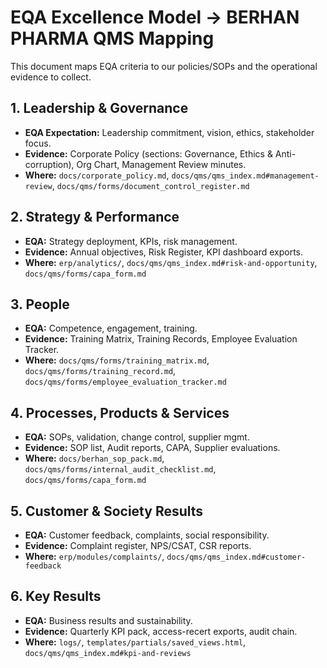 # EQA Excellence Model → BERHAN PHARMA QMS Mapping

This document maps EQA criteria to our policies/SOPs and the operational evidence to collect.

## 1. Leadership & Governance
- **EQA Expectation:** Leadership commitment, vision, ethics, stakeholder focus.
- **Evidence:** Corporate Policy (sections: Governance, Ethics & Anti-corruption), Org Chart, Management Review minutes.
- **Where:** `docs/corporate_policy.md`, `docs/qms/qms_index.md#management-review`, `docs/qms/forms/document_control_register.md`

## 2. Strategy & Performance
- **EQA:** Strategy deployment, KPIs, risk management.
- **Evidence:** Annual objectives, Risk Register, KPI dashboard exports.
- **Where:** `erp/analytics/`, `docs/qms/qms_index.md#risk-and-opportunity`, `docs/qms/forms/capa_form.md`

## 3. People
- **EQA:** Competence, engagement, training.
- **Evidence:** Training Matrix, Training Records, Employee Evaluation Tracker.
- **Where:** `docs/qms/forms/training_matrix.md`, `docs/qms/forms/training_record.md`, `docs/qms/forms/employee_evaluation_tracker.md`

## 4. Processes, Products & Services
- **EQA:** SOPs, validation, change control, supplier mgmt.
- **Evidence:** SOP list, Audit reports, CAPA, Supplier evaluations.
- **Where:** `docs/berhan_sop_pack.md`, `docs/qms/forms/internal_audit_checklist.md`, `docs/qms/forms/capa_form.md`

## 5. Customer & Society Results
- **EQA:** Customer feedback, complaints, social responsibility.
- **Evidence:** Complaint register, NPS/CSAT, CSR reports.
- **Where:** `erp/modules/complaints/`, `docs/qms/qms_index.md#customer-feedback`

## 6. Key Results
- **EQA:** Business results and sustainability.
- **Evidence:** Quarterly KPI pack, access-recert exports, audit chain.
- **Where:** `logs/`, `templates/partials/saved_views.html`, `docs/qms/qms_index.md#kpi-and-reviews`
